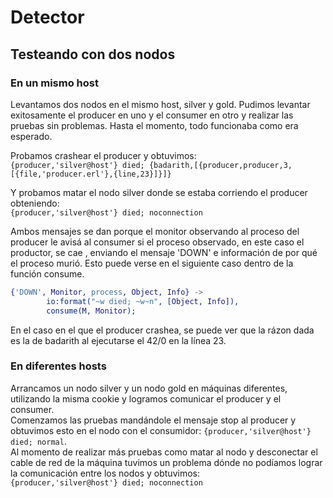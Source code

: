 # Detector

## Testeando con dos nodos

### En un mismo host
Levantamos dos nodos en el mismo host, silver y gold. Pudimos levantar exitosamente el producer en uno y el consumer en otro y realizar las pruebas sin problemas. Hasta el momento, todo funcionaba como era esperado.  

Probamos crashear el producer y obtuvimos:  
```{producer,'silver@host'} died; {badarith,[{producer,producer,3,[{file,'producer.erl'},{line,23}]}]}```  

Y probamos matar el nodo silver donde se estaba corriendo el producer obteniendo:  
```{producer,'silver@host'} died; noconnection```   

Ambos mensajes se dan porque el monitor observando al proceso del producer le avisá al consumer si el proceso observado, en este caso el productor, se cae , enviando el mensaje 'DOWN' e información de por qué el proceso murió. Esto puede verse en el siguiente caso dentro de la función consume.

```erl 
{'DOWN', Monitor, process, Object, Info} ->
        io:format("~w died; ~w~n", [Object, Info]),
        consume(M, Monitor);
```

En el caso en el que el producer crashea, se puede ver que la rázon dada es la de badarith al ejecutarse el 42/0 en la línea 23.

### En diferentes hosts
Arrancamos un nodo silver y un nodo gold en máquinas diferentes, utilizando la misma cookie y logramos comunicar el producer y el consumer.  
Comenzamos las pruebas mandándole el mensaje stop al producer y obtuvimos esto en el nodo con el consumidor:
```{producer,'silver@host'} died; normal```.  
Al momento de realizar más pruebas como matar al nodo y desconectar el cable de red de la máquina tuvimos un problema dónde no podíamos lograr la comunicación entre los nodos y obtuvimos:   
```{producer,'silver@host'} died; noconnection```
